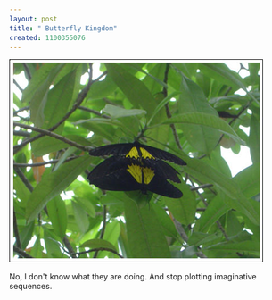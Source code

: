 ```yaml
--- 
layout: post
title: " Butterfly Kingdom"
created: 1100355076
---
```

<img src="/files/butterflies.jpg" alt="a threesome orgy among butterflies!">

No, I don't know what they are doing. And stop plotting imaginative sequences.
